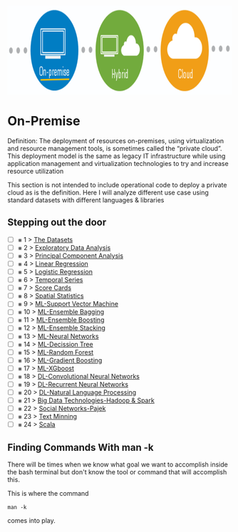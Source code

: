 <p align="center">
  <img src="OnPremise.png" width="800" height="200">
</p>

# On-Premise
Definition: The deployment of resources on-premises, using virtualization and resource management tools, is
sometimes called the “private cloud”.  This deployment model is the same as legacy IT infrastructure while using application management and virtualization technologies to try and increase resource utilization

This section is not intended to include operational code to deploy a private cloud as is the definition. Here I will analyze different use case using standard datasets with different languages & libraries

## Stepping out the door

- [ ] &#x2A33; 1 > [The Datasets](Journey/001/Readme.md)
- [ ] &#x2A33; 2 > [Exploratory Data Analysis](Journey/002/Readme.md)
- [ ] &#x2A33; 3 > [Principal Component Analysis](Journey/003/Readme.md)
- [ ] &#x2A33; 4 > [Linear Regression](Journey/004/Readme.md)
- [ ] &#x2A33; 5 > [Logistic Regression](Journey/005/Readme.md)
- [ ] &#x2A33; 6 > [Temporal Series](Journey/006/Readme.md)
- [ ] &#x2A33; 7 > [Score Cards](Journey/007/Readme.md)
- [ ] &#x2A33; 8 > [Spatial Statistics](Journey/008/Readme.md)
- [ ] &#x2A33; 9 > [ML-Support Vector Machine](Journey/009/Readme.md)
- [ ] &#x2A33; 10 > [ML-Ensemble Bagging](Journey/010/Readme.md)
- [ ] &#x2A33; 11 > [ML-Ensemble Boosting](Journey/011/Readme.md)
- [ ] &#x2A33; 12 > [ML-Ensemble Stacking](Journey/012/Readme.md)
- [ ] &#x2A33; 13 > [ML-Neural Networks](Journey/013/Readme.md)
- [ ] &#x2A33; 14 > [ML-Decission Tree](Journey/014/Readme.md)
- [ ] &#x2A33; 15 > [ML-Random Forest](Journey/015/Readme.md)
- [ ] &#x2A33; 16 > [ML-Gradient Boosting](Journey/016/Readme.md)
- [ ] &#x2A33; 17 > [ML-XGboost](Journey/017/Readme.md)
- [ ] &#x2A33; 18 > [DL-Convolutional Neural Networks](Journey/018/Readme.md)
- [ ] &#x2A33; 19 > [DL-Recurrent Neural Networks](Journey/019/Readme.md)
- [ ] &#x2A33; 20 > [DL-Natural Language Processing](Journey/020/Readme.md)
- [ ] &#x2A33; 21 > [Big Data Technologies-Hadoop & Spark](Journey/021/Readme.md)
- [ ] &#x2A33; 22 > [Social Networks-Pajek](Journey/022/Readme.md)
- [ ] &#x2A33; 23 > [Text Minning](Journey/023/Readme.md)
- [ ] &#x2A33; 24 > [Scala](Journey/024/Readme.md)

## Finding Commands With man -k

There will be times when we know what goal we want to accomplish inside the bash terminal but don't know the tool or command that will accomplish this. 

This is where the command

```
man -k
``` 

comes into play. 
